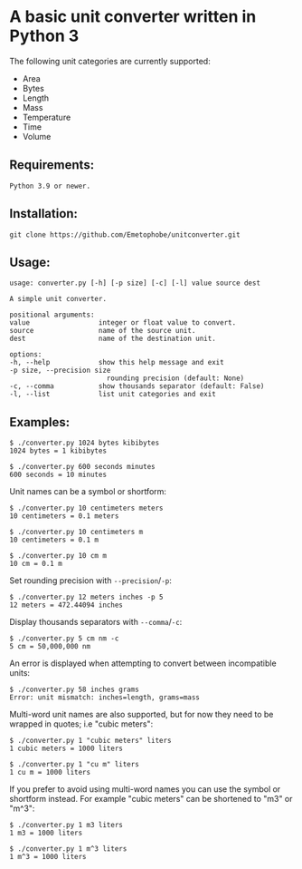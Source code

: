 # A basic unit converter written in Python 3

The following unit categories are currently supported:

* Area
* Bytes
* Length
* Mass
* Temperature
* Time
* Volume


## Requirements:

    Python 3.9 or newer.

## Installation:

    git clone https://github.com/Emetophobe/unitconverter.git

## Usage:

    usage: converter.py [-h] [-p size] [-c] [-l] value source dest

    A simple unit converter.

    positional arguments:
    value                 integer or float value to convert.
    source                name of the source unit.
    dest                  name of the destination unit.

    options:
    -h, --help            show this help message and exit
    -p size, --precision size
                            rounding precision (default: None)
    -c, --comma           show thousands separator (default: False)
    -l, --list            list unit categories and exit


## Examples:

    $ ./converter.py 1024 bytes kibibytes
    1024 bytes = 1 kibibytes

    $ ./converter.py 600 seconds minutes
    600 seconds = 10 minutes

Unit names can be a symbol or shortform:

    $ ./converter.py 10 centimeters meters
    10 centimeters = 0.1 meters

    $ ./converter.py 10 centimeters m
    10 centimeters = 0.1 m

    $ ./converter.py 10 cm m
    10 cm = 0.1 m

Set rounding precision with `--precision`/`-p`:

    $ ./converter.py 12 meters inches -p 5
    12 meters = 472.44094 inches

Display thousands separators with `--comma`/`-c`:

    $ ./converter.py 5 cm nm -c
    5 cm = 50,000,000 nm

An error is displayed when attempting to convert between incompatible units:

    $ ./converter.py 58 inches grams
    Error: unit mismatch: inches=length, grams=mass

Multi-word unit names are also supported, but for now they need to be wrapped in quotes; i.e "cubic meters":

    $ ./converter.py 1 "cubic meters" liters
    1 cubic meters = 1000 liters

    $ ./converter.py 1 "cu m" liters
    1 cu m = 1000 liters

If you prefer to avoid using multi-word names you can use the symbol or shortform instead. For example "cubic meters" can be shortened to "m3" or "m^3":

    $ ./converter.py 1 m3 liters
    1 m3 = 1000 liters

    $ ./converter.py 1 m^3 liters
    1 m^3 = 1000 liters
